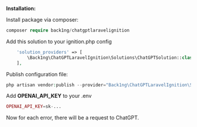 <b>Installation:</b><br>

Install package via composer:
```php
composer require back1ng/chatgptlaravelignition
```

Add this solution to your ignition.php config
```php
    'solution_providers' => [
        \Back1ng\ChatGPTLaravelIgnition\Solutions\ChatGPTSolution::class,
    ],
```

Publish configuration file:
```php
php artisan vendor:publish --provider="Back1ng\ChatGPTLaravelIgnition\ServiceProvider"
```

Add <b>OPENAI_API_KEY</b> to your .env
```php
OPENAI_API_KEY=sk-...
```

Now for each error, there will be a request to ChatGPT.